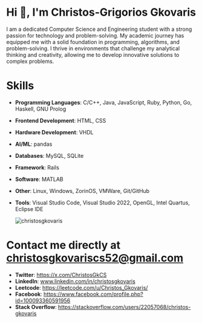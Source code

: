 # Hi 👋, I'm Christos-Grigorios Gkovaris

I am a dedicated Computer Science and Engineering student with a strong passion for technology and problem-solving. My academic journey has equipped me with a solid foundation in programming, algorithms, and problem-solving. I thrive in environments that challenge my analytical thinking and creativity, allowing me to develop innovative solutions to complex problems.


# Skills
- **Programming Languages**: C/C++, Java, JavaScript, Ruby, Python, Go, Haskell, GNU Prolog
- **Frontend Development**: HTML, CSS
- **Hardware Development**: VHDL
- **AI/ML**: pandas
- **Databases**: MySQL, SQLite
- **Framework**: Rails
- **Software**: MATLAB
- **Other**: Linux, Windows, ZorinOS, VMWare, Git/GitHub
- **Tools**: Visual Studio Code, Visual Studio 2022, OpenGL, Intel Quartus, Eclipse IDE

  <p><img align="center" src="https://github-readme-stats.vercel.app/api/top-langs?username=christosgkovaris&show_icons=true&locale=en&layout=compact" alt="christosgkovaris" /></p>


# Contact me directly at christosgkovariscs52@gmail.com

- **Twitter**: https://x.com/ChristosGkCS
- **LinkedIn**: www.linkedin.com/in/christosgkovaris
- **Leetcode**: https://leetcode.com/u/Christos_Gkovaris/
- **Facebook**: https://www.facebook.com/profile.php?id=100093360591956
- **Stack Overflow**: https://stackoverflow.com/users/22057068/christos-gkovaris
